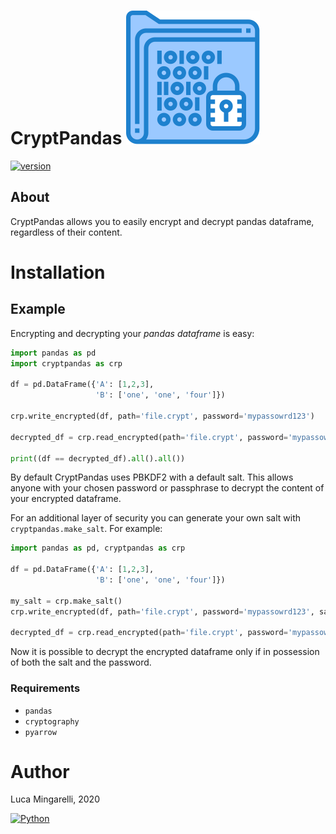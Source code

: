 # CryptPandas ![](cryptpandas/res/encrypted.svg)


[![version](https://img.shields.io/badge/version-0.0.2-success.svg)](#)

## About

CryptPandas allows you to easily encrypt and decrypt pandas dataframe, regardless of their content.

# Installation


## Example

Encrypting and decrypting your *pandas dataframe* is easy:
```python
import pandas as pd
import cryptpandas as crp

df = pd.DataFrame({'A': [1,2,3],
                   'B': ['one', 'one', 'four']})

crp.write_encrypted(df, path='file.crypt', password='mypassowrd123')

decrypted_df = crp.read_encrypted(path='file.crypt', password='mypassowrd123')

print((df == decrypted_df).all().all())
```

By default CryptPandas uses PBKDF2 with a default salt. 
This allows anyone with your chosen password or passphrase to decrypt the content of your encrypted dataframe.

For an additional layer of security you can generate your own salt with `cryptpandas.make_salt`.
For example:
```python
import pandas as pd, cryptpandas as crp

df = pd.DataFrame({'A': [1,2,3],
                   'B': ['one', 'one', 'four']})

my_salt = crp.make_salt()
crp.write_encrypted(df, path='file.crypt', password='mypassowrd123', salt=my_salt)

decrypted_df = crp.read_encrypted(path='file.crypt', password='mypassowrd123', salt=my_salt)
```
Now it is possible to decrypt the encrypted dataframe only if in possession of both the salt and the password. 


### Requirements
- `pandas`
- `cryptography`
- `pyarrow`

# Author
Luca Mingarelli, 2020

[![Python](https://img.shields.io/static/v1?label=made%20with&message=Python&color=blue&style=for-the-badge&logo=Python&logoColor=white)](#)

